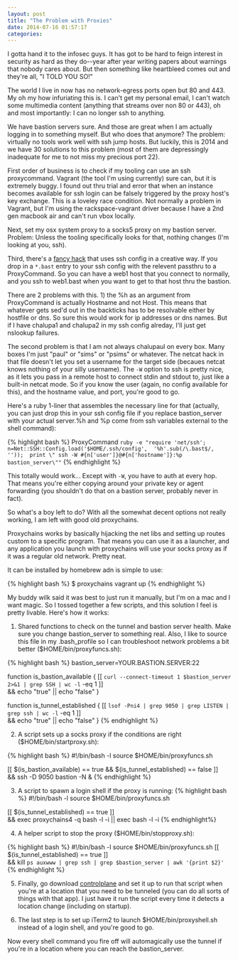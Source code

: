 ```yaml
---
layout: post
title: "The Problem with Proxies"
date: 2014-07-16 01:57:17
categories: 
---
```


I gotta hand it to the infosec guys. It has got to be hard to feign interest in security as hard as they do--year after year writing papers about warnings that nobody cares about. But then something like heartbleed comes out and they're all, "I TOLD YOU SO!"

The world I live in now has no network-egress ports open but 80 and 443. My oh my how infuriating this is. I can't get my personal email, I can't watch some multimedia content (anything that streams over non 80 or 443), oh and most importantly: I can no longer ssh to anything.

We have bastion servers sure. And those are great when I am actually logging in to something myself. But who does that anymore? The problem: virtually no tools work well with ssh jump hosts. But luckily, this is 2014 and we have 30 solutions to this problem (most of them are depressingly inadequate for me to not miss my precious port 22).

First order of business is to check if my tooling can use an ssh proxycommand. Vagrant (the tool I'm using currently) sure can, but it is extremely buggy. I found out thru trial and error that when an instance becomes available for ssh login can be falsely triggered by the proxy host's key exchange. This is a loveley race condition. Not normally a problem in Vagrant, but I'm using the rackspace-vagrant driver because I have a 2nd gen macbook air and can't run vbox locally.

Next, set my osx system proxy to a socks5 proxy on my bastion server. Problem: Unless the tooling specifically looks for that, nothing changes (I'm looking at you, ssh).

Third, there's a [fancy hack][ssh_config_sed] that uses ssh config in a creative way. If you drop in a ```*.bast``` entry to your ssh config with the relevent passthru to a ProxyCommand. So you can have a web1 host that you connect to normally, and you ssh to web1.bast when you want to get to that host thru the bastion. 

There are 2 problems with this. 1) the %h as an argument from ProxyCommand is actually Hostname and not Host. This means that whatever gets sed'd out in the backticks has to be resolvable either by hostfile or dns. So sure this would work for ip addresses or dns names. But if I have chalupa1 and chalupa2 in my ssh config alreday, I'll just get nslookup failures. 

The second problem is that I am not always chalupaul on every box. Many boxes I'm just "paul" or "sims" or "psims" or whatever. The netcat hack in that file doesn't let you set a username for the target side (becaues netcat knows nothing of your silly username). The ```-W``` option to ssh is pretty nice, as it lets you pass in a remote host to connect stdin and stdout to, just like a built-in netcat mode. So if you know the user (again, no config available for this), and the hostname value, and port, you're good to go.

Here's a ruby 1-liner that assembles the necessary line for that (actually, you can just drop this in your ssh config file if you replace bastion\_server with your actual server.%h and %p come from ssh variables external to the shell command):

{% highlight bash %}
ProxyCommand `ruby -e "require 'net/ssh'; 
n=Net::SSH::Config.load('$HOME/.ssh/config', 
'%h'.sub(/\.bast$/, '')); 
print \" ssh -W #{n['user']}@#{n['hostname']}:%p bastion_server\""`
{% endhighlight %}

This totally would work... Except with ```-W```, you have to auth at every hop. That means you're either copying around your private key or agent forwarding (you shouldn't do that on a bastion server, probably never in fact).

So what's a boy left to do? With all the somewhat decent options not really working, I am left with good old proxychains. 

Proxychains works by basically hijacking the net libs and setting up routes custom to a specific program. That means you can use it as a launcher, and any application you launch with proxychains will use your socks proxy as if it was a regular old network. Pretty neat.

It can be installed by homebrew adn is simple to use:

{% highlight bash %}
$ proxychains vagrant up
{% endhighlight %}

My buddy wilk said it was best to just run it manually, but I'm on a mac and I want magic. So I tossed together a few scripts, and this solution I feel is pretty livable. Here's how it works:

1) Shared functions to check on the tunnel and bastion server health. Make sure you change bastion\_server to something real. Also, I like to source this file in my .bash_profile so I can troubleshoot network problems a bit better ($HOME/bin/proxyfuncs.sh):

{% highlight bash %}
bastion_server=YOUR.BASTION.SERVER:22

function is_bastion_available {
	[[ `curl --connect-timeout 1 $bastion_server 2>&1 | grep SSH | wc -l` -eq 1 ]] \
	&& echo "true" || echo "false"
}

function is_tunnel_established {
	[[ `lsof -Pni4 | grep 9050 | grep LISTEN | grep ssh | wc -l` -eq 1 ]] \
	&& echo "true" || echo "false"
}
{% endhighlight %}

2) A script sets up a socks proxy if the conditions are right ($HOME/bin/startproxy.sh):

 {% highlight bash %}
 #!/bin/bash -l
 source $HOME/bin/proxyfuncs.sh

 [[ $(is_bastion_available) == true && $(is_tunnel_established) == false ]] \
 && ssh -D 9050 bastion -N &
 {% endhighlight %}
 
3) A script to spawn a login shell if the proxy is running:
 {% highlight bash %}
 #!/bin/bash -l
 source $HOME/bin/proxyfuncs.sh

[[ $(is_tunnel_established) == true ]] \
&& exec proxychains4 -q bash -l -i || exec bash -l -i
{% endhighlight%}

4) A helper script to stop the proxy ($HOME/bin/stopproxy.sh):

 {% highlight bash %}
 #!/bin/bash -l
 source $HOME/bin/proxyfuncs.sh
 [[ $(is_tunnel_established) == true ]] \
 && kill `ps auxwww | grep ssh | grep $bastion_server | awk '{print $2}'`
 {% endhighlight %}

5) Finally, go download [controlplane][cp_link] and set it up to run that script when you're at a location that you need to be tunneled (you can do all sorts of things with that app). I just have it run the script every time it detects a location change (including on startup).

6) The last step is to set up iTerm2 to launch $HOME/bin/proxyshell.sh instead of a login shell, and you're good to go.

Now every shell command you fire off will automagically use the tunnel if you're in a location where you can reach the bastion\_server.



[cp_link]: http://www.controlplaneapp.com/
[ssh_config_sed]: https://journal.paul.querna.org/articles/2014/06/09/ssh-proxy-using-sed/
